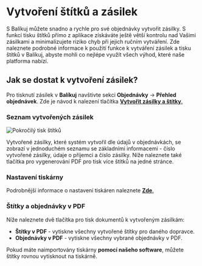 ﻿---
sidebar_position: 1
---

# Vytvoření štítků a zásilek
S Balíkuj můžete snadno a rychle pro své objednávky vytvořit zásilky. S funkcí tisku štítků přímo z aplikace získáváte ještě větší kontrolu nad Vašimi zásilkami
a minimalizujete riziko chyb při jejich ručním vytváření. Zde naleznete podrobné informace k použití funkce k vytváření zásilek a tisku štítků v Balíkuj, abyste mohli co nejlépe využít všech výhod, které naše platforma nabízí. 

## Jak se dostat k vytvoření zásilek?

Pro tisknutí zásilek v **Balíkuj** navštivte sekci **Objednávky** -> **Přehled objednávek**. Zde je návod k nalezení tlačítka [**Vytvořit zásilky a štítky**.](/docs/documentation/orders/order-overview#akce-se-objednávkami)

### Seznam vytvořených zásilek
![Pokročilý tisk štítků](/img/order/order-create-printing/create-print.png)

Vytvořené zásilky, které systém vytvořil dle údajů v objednávkách, se zobrazí v jednoduchém seznamu se základními informacemi - číslo vytvořené zásilky, údaje o příjemci a číslo zásilky.
Níže naleznete také tlačítka pro vygenerování PDF pro tisk více štítků na jedné stránce. 


### Nastavení tiskárny

Podrobnější informace o nastavení tiskáren naleznete  [**Zde**.](/docs/documentation/settings/printers/printer-overview.md)

### Štítky a objednávky v PDF

Níže naleznete dvě tlačítka pro tisk dokumentů k vytvořeným zásilkám:
- **Štítky v PDF** - vytiskne všechny vytvořené štítky pro daného dopravce. 
- **Objednávky v PDF** - vytiskne všechny vybrané objednávky v PDF. 
 									  
Pokud máte naimportovány tiskárny **pomocí našeho software**, můžete štítky rovnou vytisknout na tiskárně.
									  


